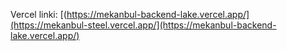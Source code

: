 Vercel linki: [(https://mekanbul-backend-lake.vercel.app/](https://mekanbul-steel.vercel.app/](https://mekanbul-backend-lake.vercel.app/)
